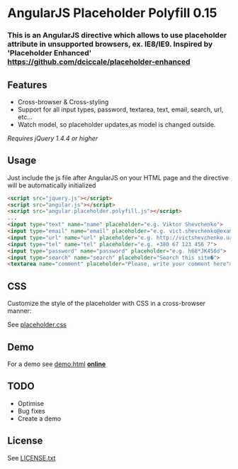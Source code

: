 # AngularJS Placeholder Polyfill 0.15

### This is an AngularJS directive which allows to use placeholder attribute in unsupported browsers, ex. IE8/IE9. Inspired by 'Placeholder Enhanced' https://github.com/dciccale/placeholder-enhanced

## Features

- Cross-browser & Cross-styling
- Support for all input types, password, textarea, text, email, search, url, etc...
- Watch model, so placeholder updates,as model is changed outside.

*Requires jQuery 1.4.4 or higher*

## Usage

Just include the js file after AngularJS on your HTML page and the directive will be automatically initialized

```html
<script src="jquery.js"></script>
<script src="angular.js"></script>
<script src="angular.placeholder.polyfill.js"></script>
...
<input type="text" name="name" placeholder="e.g. Viktor Shevchenko">
<input type="email" name="email" placeholder="e.g. vict.shevchenko@example.abc">
<input type="url" name="url" placeholder="e.g. http://victshevchenko.ua/">
<input type="tel" name="tel" placeholder="e.g. +380 67 123 456 7">
<input type="password" name="password" placeholder="e.g. h68*JK456d">
<input type="search" name="search" placeholder="Search this site�">
<textarea name="comment" placeholder="Please, write your comment here"></textarea>
```

## CSS

Customize the style of the placeholder with CSS in a cross-browser manner:

See [placeholder.css](https://github.com/vict-shevchenko/angular-placeholder-polyfill/blob/master/placeholder.css)

## Demo

For a demo see [demo.html](https://github.com/vict-shevchenko/angular-placeholder-polyfill/blob/master/demo.html) **[online](http://vict-shevchenko.github.com/angular-placeholder-polyfill/)**

## TODO
- Optimise
- Bug fixes
- Create a demo

## License

See [LICENSE.txt](https://github.com/vict-shevchenko/angular-placeholder-polyfill/blob/master/LICENSE.txt)
